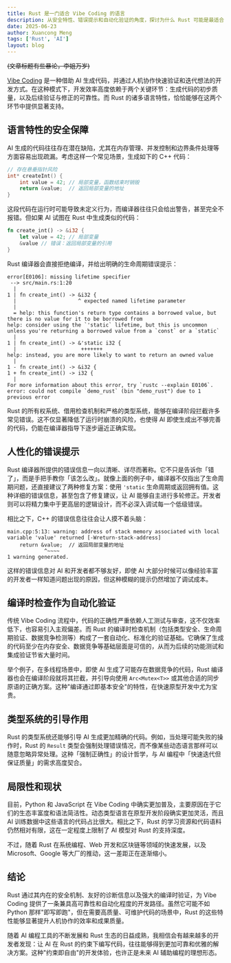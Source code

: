 ```yaml
---
title: Rust 是一门适合 Vibe Coding 的语言
description: 从安全特性、错误提示和自动化验证的角度，探讨为什么 Rust 可能是最适合 AI 编程的语言
date: 2025-06-23
author: Xuancong Meng
tags: ['Rust', 'AI']
layout: blog
---
```


~~(文章标题有些暴论，李姐万岁)~~

[Vibe Coding](https://en.wikipedia.org/wiki/Vibe_coding) 是一种借助 AI 生成代码，并通过人机协作快速验证和迭代想法的开发方式。在这种模式下，开发效率高度依赖于两个关键环节：生成代码的初步质量，以及后续验证与修正的可靠性。而 Rust 的诸多语言特性，恰恰能够在这两个环节中提供显著支持。

## 语言特性的安全保障

AI 生成的代码往往存在潜在缺陷，尤其在内存管理、并发控制和边界条件处理等方面容易出现疏漏。考虑这样一个常见场景，生成如下的 C++ 代码：

```cpp
// 存在悬垂指针风险
int* createInt() {
    int value = 42; // 局部变量，函数结束时销毁
    return &value;  // 返回局部变量的地址
}
```

这段代码在运行时可能导致未定义行为，而编译器往往只会给出警告，甚至完全不报错。但如果 AI 试图在 Rust 中生成类似的代码：

```rust
fn create_int() -> &i32 {
    let value = 42; // 局部变量
    &value // 错误：返回局部变量的引用
}
```

Rust 编译器会直接拒绝编译，并给出明确的生命周期错误提示：

```
error[E0106]: missing lifetime specifier
 --> src/main.rs:1:20
  |
1 | fn create_int() -> &i32 {
  |                    ^ expected named lifetime parameter
  |
  = help: this function's return type contains a borrowed value, but there is no value for it to be borrowed from
help: consider using the `'static` lifetime, but this is uncommon unless you're returning a borrowed value from a `const` or a `static`
  |
1 | fn create_int() -> &'static i32 {
  |                     +++++++
help: instead, you are more likely to want to return an owned value
  |
1 - fn create_int() -> &i32 {
1 + fn create_int() -> i32 {
  |
For more information about this error, try `rustc --explain E0106`.
error: could not compile `demo_rust` (bin "demo_rust") due to 1 previous error
```

Rust 的所有权系统、借用检查机制和严格的类型系统，能够在编译阶段拦截许多常见错误。这不仅显著降低了运行时崩溃的风险，也使得 AI 即使生成出不够完善的代码，仍能在编译器指导下逐步逼近正确实现。

## 人性化的错误提示

Rust 编译器所提供的错误信息一向以清晰、详尽而著称。它不只是告诉你「错了」，而是手把手教你「该怎么改」。就像上面的例子中，编译器不仅指出了生命周期问题，还直接建议了两种修复方案：使用 `'static` 生命周期或返回拥有值。这种详细的错误信息，甚至包含了修复建议，让 AI 能够自主进行多轮修正。开发者则可以将精力集中于更高层的逻辑设计，而不必深入调试每一个低级错误。

相比之下，C++ 的错误信息往往会让人摸不着头脑：

```
main.cpp:5:13: warning: address of stack memory associated with local variable 'value' returned [-Wreturn-stack-address]
    return &value;  // 返回局部变量的地址
            ^~~~~
1 warning generated.
```

这样的错误信息对 AI 和开发者都不够友好，即使 AI 大部分时候可以像经验丰富的开发者一样知道问题出现的原因，但这种模糊的提示仍然增加了调试成本。

## 编译时检查作为自动化验证

传统 Vibe Coding 流程中，代码的正确性严重依赖人工测试与审查，这不仅效率低下，也容易引入主观偏差。而 Rust 的编译时检查机制（包括类型安全、生命周期验证、数据竞争检测等）构成了一套自动化、标准化的验证基础。它确保了生成的代码至少在内存安全、数据竞争等基础层面是可信的，从而为后续的功能测试和集成验证节省大量时间。

举个例子，在多线程场景中，即使 AI 生成了可能存在数据竞争的代码，Rust 编译器也会在编译阶段就将其拦截，并引导向使用 `Arc<Mutex<T>>` 或其他合适的同步原语的正确方案。这种"编译通过即基本安全"的特性，在快速原型开发中尤为宝贵。

## 类型系统的引导作用

Rust 的类型系统还能够引导 AI 生成更加精确的代码。例如，当处理可能失败的操作时，Rust 的 `Result` 类型会强制处理错误情况，而不像某些动态语言那样可以随意忽略异常处理。这种「强制正确性」的设计哲学，与 AI 编程中「快速迭代但保证质量」的需求高度契合。

## 局限性和现状

目前，Python 和 JavaScript 在 Vibe Coding 中确实更加普及，主要原因在于它们的生态丰富度和语法简洁性。动态类型语言在原型开发阶段确实更加灵活，而且 AI 训练数据中这些语言的代码占比很大。相比之下，Rust 的学习资源和代码语料仍然相对有限，这在一定程度上限制了 AI 模型对 Rust 的支持深度。

不过，随着 Rust 在系统编程、Web 开发和区块链等领域的快速发展，以及 Microsoft、Google 等大厂的推动，这一差距正在逐渐缩小。

## 结论

Rust 通过其内在的安全机制、友好的诊断信息以及强大的编译时验证，为 Vibe Coding 提供了一条兼具高可靠性和自动化程度的开发路径。虽然它可能不如 Python 那样"即写即跑"，但在需要高质量、可维护代码的场景中，Rust 的这些特性能够显著提升人机协作的效率和成果质量。

随着 AI 编程工具的不断发展和 Rust 生态的日益成熟，我相信会有越来越多的开发者发现：让 AI 在 Rust 的约束下编写代码，往往能够得到更加可靠和优雅的解决方案。这种"约束即自由"的开发体验，也许正是未来 AI 辅助编程的理想形态。

